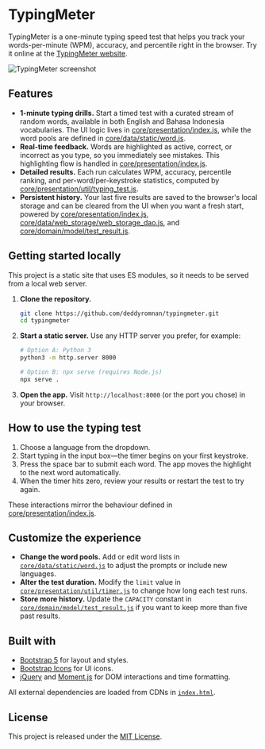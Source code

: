 # TypingMeter

TypingMeter is a one-minute typing speed test that helps you track your words-per-minute (WPM), accuracy, and percentile right in the browser. Try it online at the [TypingMeter website](https://deddyrumapea.github.io/typingmeter).

![TypingMeter screenshot](https://user-images.githubusercontent.com/14845590/175569825-1731c314-ed1c-453e-b8ca-9583d5f86ef0.png)

## Features

- **1-minute typing drills.** Start a timed test with a curated stream of random words, available in both English and Bahasa Indonesia vocabularies. The UI logic lives in [core/presentation/index.js](core/presentation/index.js), while the word pools are defined in [core/data/static/word.js](core/data/static/word.js).
- **Real-time feedback.** Words are highlighted as active, correct, or incorrect as you type, so you immediately see mistakes. This highlighting flow is handled in [core/presentation/index.js](core/presentation/index.js).
- **Detailed results.** Each run calculates WPM, accuracy, percentile ranking, and per-word/per-keystroke statistics, computed by [core/presentation/util/typing_test.js](core/presentation/util/typing_test.js).
- **Persistent history.** Your last five results are saved to the browser's local storage and can be cleared from the UI when you want a fresh start, powered by [core/presentation/index.js](core/presentation/index.js), [core/data/web_storage/web_storage_dao.js](core/data/web_storage/web_storage_dao.js), and [core/domain/model/test_result.js](core/domain/model/test_result.js).

## Getting started locally

This project is a static site that uses ES modules, so it needs to be served from a local web server.

1. **Clone the repository.**
   ```bash
   git clone https://github.com/deddyromnan/typingmeter.git
   cd typingmeter
   ```
2. **Start a static server.** Use any HTTP server you prefer, for example:
   ```bash
   # Option A: Python 3
   python3 -m http.server 8000

   # Option B: npx serve (requires Node.js)
   npx serve .
   ```
3. **Open the app.** Visit `http://localhost:8000` (or the port you chose) in your browser.

## How to use the typing test

1. Choose a language from the dropdown.
2. Start typing in the input box—the timer begins on your first keystroke.
3. Press the space bar to submit each word. The app moves the highlight to the next word automatically.
4. When the timer hits zero, review your results or restart the test to try again.

These interactions mirror the behaviour defined in [core/presentation/index.js](core/presentation/index.js).

## Customize the experience

- **Change the word pools.** Add or edit word lists in [`core/data/static/word.js`](core/data/static/word.js) to adjust the prompts or include new languages.
- **Alter the test duration.** Modify the `limit` value in [`core/presentation/util/timer.js`](core/presentation/util/timer.js) to change how long each test runs.
- **Store more history.** Update the `CAPACITY` constant in [`core/domain/model/test_result.js`](core/domain/model/test_result.js) if you want to keep more than five past results.

## Built with

- [Bootstrap 5](https://getbootstrap.com) for layout and styles.
- [Bootstrap Icons](https://icons.getbootstrap.com/) for UI icons.
- [jQuery](https://jquery.com/) and [Moment.js](https://momentjs.com/) for DOM interactions and time formatting.


All external dependencies are loaded from CDNs in [`index.html`](index.html).

## License

This project is released under the [MIT License](LICENSE).